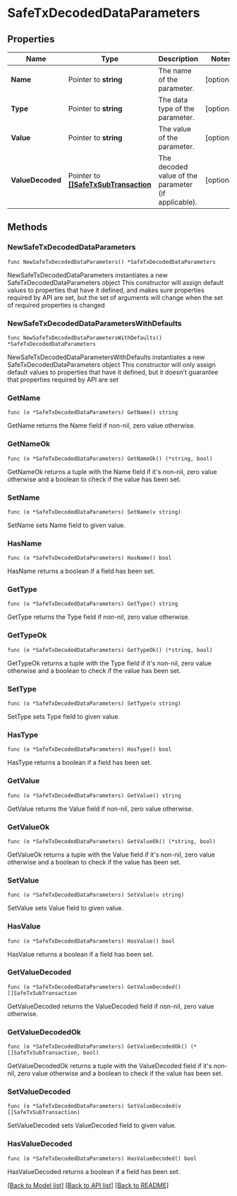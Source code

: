 # SafeTxDecodedDataParameters

## Properties

Name | Type | Description | Notes
------------ | ------------- | ------------- | -------------
**Name** | Pointer to **string** | The name of the parameter. | [optional] 
**Type** | Pointer to **string** | The data type of the parameter. | [optional] 
**Value** | Pointer to **string** | The value of the parameter. | [optional] 
**ValueDecoded** | Pointer to [**[]SafeTxSubTransaction**](SafeTxSubTransaction.md) | The decoded value of the parameter (if applicable). | [optional] 

## Methods

### NewSafeTxDecodedDataParameters

`func NewSafeTxDecodedDataParameters() *SafeTxDecodedDataParameters`

NewSafeTxDecodedDataParameters instantiates a new SafeTxDecodedDataParameters object
This constructor will assign default values to properties that have it defined,
and makes sure properties required by API are set, but the set of arguments
will change when the set of required properties is changed

### NewSafeTxDecodedDataParametersWithDefaults

`func NewSafeTxDecodedDataParametersWithDefaults() *SafeTxDecodedDataParameters`

NewSafeTxDecodedDataParametersWithDefaults instantiates a new SafeTxDecodedDataParameters object
This constructor will only assign default values to properties that have it defined,
but it doesn't guarantee that properties required by API are set

### GetName

`func (o *SafeTxDecodedDataParameters) GetName() string`

GetName returns the Name field if non-nil, zero value otherwise.

### GetNameOk

`func (o *SafeTxDecodedDataParameters) GetNameOk() (*string, bool)`

GetNameOk returns a tuple with the Name field if it's non-nil, zero value otherwise
and a boolean to check if the value has been set.

### SetName

`func (o *SafeTxDecodedDataParameters) SetName(v string)`

SetName sets Name field to given value.

### HasName

`func (o *SafeTxDecodedDataParameters) HasName() bool`

HasName returns a boolean if a field has been set.

### GetType

`func (o *SafeTxDecodedDataParameters) GetType() string`

GetType returns the Type field if non-nil, zero value otherwise.

### GetTypeOk

`func (o *SafeTxDecodedDataParameters) GetTypeOk() (*string, bool)`

GetTypeOk returns a tuple with the Type field if it's non-nil, zero value otherwise
and a boolean to check if the value has been set.

### SetType

`func (o *SafeTxDecodedDataParameters) SetType(v string)`

SetType sets Type field to given value.

### HasType

`func (o *SafeTxDecodedDataParameters) HasType() bool`

HasType returns a boolean if a field has been set.

### GetValue

`func (o *SafeTxDecodedDataParameters) GetValue() string`

GetValue returns the Value field if non-nil, zero value otherwise.

### GetValueOk

`func (o *SafeTxDecodedDataParameters) GetValueOk() (*string, bool)`

GetValueOk returns a tuple with the Value field if it's non-nil, zero value otherwise
and a boolean to check if the value has been set.

### SetValue

`func (o *SafeTxDecodedDataParameters) SetValue(v string)`

SetValue sets Value field to given value.

### HasValue

`func (o *SafeTxDecodedDataParameters) HasValue() bool`

HasValue returns a boolean if a field has been set.

### GetValueDecoded

`func (o *SafeTxDecodedDataParameters) GetValueDecoded() []SafeTxSubTransaction`

GetValueDecoded returns the ValueDecoded field if non-nil, zero value otherwise.

### GetValueDecodedOk

`func (o *SafeTxDecodedDataParameters) GetValueDecodedOk() (*[]SafeTxSubTransaction, bool)`

GetValueDecodedOk returns a tuple with the ValueDecoded field if it's non-nil, zero value otherwise
and a boolean to check if the value has been set.

### SetValueDecoded

`func (o *SafeTxDecodedDataParameters) SetValueDecoded(v []SafeTxSubTransaction)`

SetValueDecoded sets ValueDecoded field to given value.

### HasValueDecoded

`func (o *SafeTxDecodedDataParameters) HasValueDecoded() bool`

HasValueDecoded returns a boolean if a field has been set.


[[Back to Model list]](../README.md#documentation-for-models) [[Back to API list]](../README.md#documentation-for-api-endpoints) [[Back to README]](../README.md)


